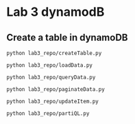 # Lab 3 dynamodB

## Create a table in dynamoDB

`python lab3_repo/createTable.py`

`python lab3_repo/loadData.py`

`python lab3_repo/queryData.py`

`python lab3_repo/paginateData.py`

`python lab3_repo/updateItem.py`

`python lab3_repo/partiQL.py`